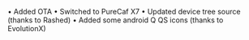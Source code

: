 • Added OTA
• Switched to PureCaf X7
• Updated device tree source (thanks to Rashed)
• Added some android Q QS icons (thanks to EvolutionX)
